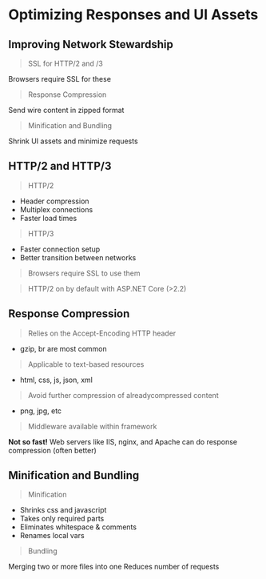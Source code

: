 # Optimizing Responses and UI Assets

## Improving Network Stewardship

> SSL for HTTP/2 and /3

Browsers require SSL for these

> Response Compression

Send wire content in zipped format

> Minification and Bundling

Shrink UI assets and minimize requests

## HTTP/2 and HTTP/3

> HTTP/2
- Header compression
- Multiplex connections
- Faster load times
> HTTP/3
- Faster connection setup
- Better transition between networks
> Browsers require SSL to use them

> HTTP/2 on by default with ASP.NET Core (>2.2)

## Response Compression

> Relies on the Accept-Encoding HTTP header
- gzip, br are most common
> Applicable to text-based resources
- html, css, js, json, xml
> Avoid further compression of alreadycompressed content
- png, jpg, etc
> Middleware available within framework

**Not so fast!**
Web servers like IIS, nginx, and Apache can do response compression (often better)

## Minification and Bundling

> Minification
- Shrinks css and javascript
- Takes only required parts
- Eliminates whitespace & comments
- Renames local vars

> Bundling

Merging two or more files into one Reduces number of requests